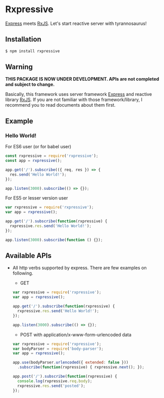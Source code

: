 # Rxpressive

[Express][Express] meets [RxJS][RxJS]. Let's start reactive server with tyrannosaurus!

[Express]: https://github.com/expressjs/express
[RxJS]: https://github.com/Reactive-Extensions/RxJS

## Installation

``` bash
$ npm install rxpressive
```

## Warning

**THIS PACKAGE IS NOW UNDER DEVELOPMENT. APIs are not completed and subject to change.**

Basically, this framework uses server framework [Express][Express] and reactive library [RxJS][RxJS]. If you are not familiar with those framework/library, I recommend you to read documents about them first.

## Example

### Hello World!

For ES6 user (or for babel user)

``` javascript
const rxpressive = require('rxpressive');
const app = rxpressive();

app.get('/').subscribe(({ req, res }) => {
  res.send('Hello World!');
});

app.listen(3000).subscribe(() => {});
```

For ES5 or lesser version user

``` javascript
var rxpressive = require('rxpressive');
var app = rxpressive();

app.get('/').subscribe(function(rxpressive) {
  rxpressive.res.send('Hello World!');
});

app.listen(3000).subscribe(function () {});
```

## Available APIs

- All http verbs supported by express. There are few examples on following.
  - GET

  ``` javascript
  var rxpressive = require('rxpressive');
  var app = rxpressive();

  app.get('/').subscribe(function(rxpressive) {
    rxpressive.res.send('Hello World!');
  });

  app.listen(3000).subscribe(() => {});
  ```

  - POST with application/x-www-form-urlencoded data

  ``` javascript
  var rxpressive = require('rxpressive');
  var bodyParser = require('body-parser');
  var app = rxpressive();

  app.use(bodyParser.urlencoded({ extended: false }))
    .subscribe(function(rxpressive) { rxpressive.next(); });

  app.post('/').subscribe(function(rxpressive) {
    console.log(rxpressive.req.body);
    rxpressive.res.send('posted');
  });
  ```
